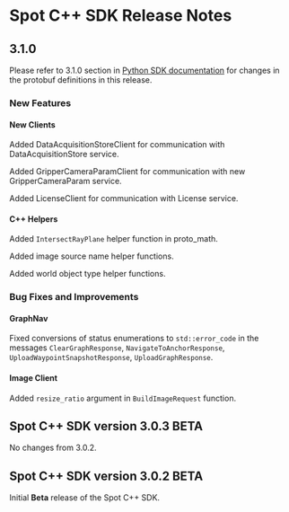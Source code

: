 <!--
Copyright (c) 2022 Boston Dynamics, Inc.  All rights reserved.

Downloading, reproducing, distributing or otherwise using the SDK Software
is subject to the terms and conditions of the Boston Dynamics Software
Development Kit License (20191101-BDSDK-SL).
-->

# Spot C++ SDK Release Notes

## 3.1.0

Please refer to 3.1.0 section in [Python SDK documentation](https://dev.bostondynamics.com/docs/release_notes) for changes in the protobuf definitions in this release.

### New Features

#### New Clients

Added DataAcquisitionStoreClient for communication with DataAcquisitionStore service.

Added GripperCameraParamClient for communication with new GripperCameraParam service.

Added LicenseClient for communication with License service.

#### C++ Helpers

Added `IntersectRayPlane` helper function in proto_math.

Added image source name helper functions.

Added world object type helper functions.

### Bug Fixes and Improvements

#### GraphNav
Fixed conversions of status enumerations to `std::error_code` in the messages `ClearGraphResponse`, `NavigateToAnchorResponse`, `UploadWaypointSnapshotResponse`, `UploadGraphResponse`.

#### Image Client
Added `resize_ratio` argument in `BuildImageRequest` function.


## Spot C++ SDK version 3.0.3 BETA

No changes from 3.0.2.


## Spot C++ SDK version 3.0.2 BETA

Initial **Beta** release of the Spot C++ SDK.

